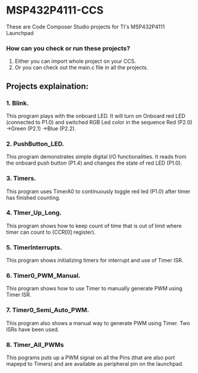 # MSP432P4111-CCS
These are Code Composer Studio projects for TI's MSP432P4111 Launchpad

### How can you check or run these projects?  
1. Either you can import whole project on your CCS.  
2. Or you can check out the main.c file in all the projects.  

## Projects explaination:  
### 1. Blink. 
This program plays with the onboard LED. It will turn on Onboard red LED (connected to P1.0) and switched RGB Led color in the sequence Red (P2.0) ->Green (P2.1) ->Blue (P2.2).  

### 2. PushButton_LED.  
This program demonstrates simple digital I/O functionalities. It reads from the onboard push button (P1.4) and changes the state of red LED (P1.0).  

### 3. Timers.  
This program uses TimerA0 to continuously toggle red led (P1.0) after timer has finished counting.  

### 4. TImer_Up_Long.  
This program shows how to keep count of time that is out of limit where timer can count to (CCR[0] register).   

### 5. TimerInterrupts.  
This program shows initializing timers for interrupt and use of Timer ISR.  

### 6. Timer0_PWM_Manual.   
This program shows how to use Timer to manually generate PWM using Timer ISR.    

### 7. Timer0_Semi_Auto_PWM.  
This program also shows a manual way to generate PWM using Timer. Two ISRs have been used.    

### 8. Timer_All_PWMs
This pograms puts up a PWM signal on all the Pins (that are also port mapepd to Timers) and are available as peripheral pin on the launchpad.


